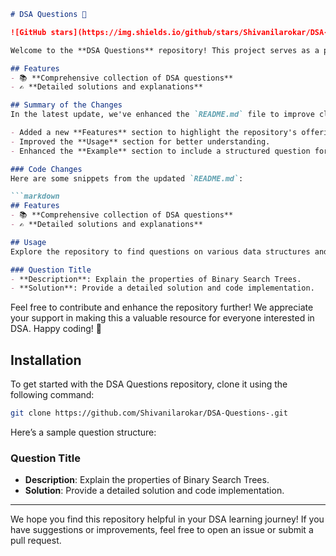 ```markdown
# DSA Questions 🚀

![GitHub stars](https://img.shields.io/github/stars/Shivanilarokar/DSA-Questions-?style=social) ![Forks](https://img.shields.io/github/forks/Shivanilarokar/DSA-Questions-?style=social)

Welcome to the **DSA Questions** repository! This project serves as a platform for developers and learners to practice and enhance their skills in Data Structures and Algorithms (DSA). This repository is designed to help you improve your understanding of various data structures and algorithms through a collection of questions and solutions.

## Features
- 📚 **Comprehensive collection of DSA questions**
- ✍️ **Detailed solutions and explanations**

## Summary of the Changes
In the latest update, we've enhanced the `README.md` file to improve clarity and user engagement. Here are the key changes made:

- Added a new **Features** section to highlight the repository's offerings.
- Improved the **Usage** section for better understanding.
- Enhanced the **Example** section to include a structured question format.

### Code Changes
Here are some snippets from the updated `README.md`:

```markdown
## Features
- 📚 **Comprehensive collection of DSA questions**
- ✍️ **Detailed solutions and explanations**
```

```markdown
## Usage
Explore the repository to find questions on various data structures and algorithms. Each question is accompanied by a detailed solution and code implementation.
```

```markdown
### Question Title
- **Description**: Explain the properties of Binary Search Trees.
- **Solution**: Provide a detailed solution and code implementation.
```

Feel free to contribute and enhance the repository further! We appreciate your support in making this a valuable resource for everyone interested in DSA. Happy coding! 🎉

## Installation
To get started with the DSA Questions repository, clone it using the following command:

```bash
git clone https://github.com/Shivanilarokar/DSA-Questions-.git
```

Here’s a sample question structure:

### Question Title
- **Description**: Explain the properties of Binary Search Trees.
- **Solution**: Provide a detailed solution and code implementation.

---

We hope you find this repository helpful in your DSA learning journey! If you have suggestions or improvements, feel free to open an issue or submit a pull request.
```